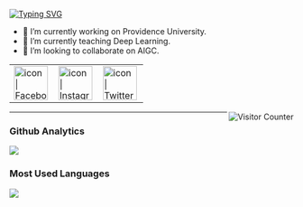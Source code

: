<a href="https://git.io/typing-svg"><img src="https://readme-typing-svg.herokuapp.com?font=Fira+Code&pause=1000&width=435&lines=Hi%2C+I+am+Prof.+Chu+from+Taiwan.%F0%9F%98%8A;Hello%2C+Visitor!" alt="Typing SVG" /></a>

- 🔭 I’m currently working on Providence University.
- 🌱 I’m currently teaching Deep Learning.
- 👯 I’m looking to collaborate on AIGC.

<table>
  <tbody>
    <tr>
      <td><a href="https://www.facebook.com/htchu.taiwan"><img align="left" src="https://user-images.githubusercontent.com/8935531/161361100-1fe2b952-4a79-48ec-8646-58f1f4f9738c.gif" alt="icon | Facebook" width="60"/></a></td>
      <td><a href="https://www.instagram.com/htchu.taiwan/"><img align="left" src="https://user-images.githubusercontent.com/8935531/161361084-a010cae7-5b98-4d09-a189-03862dc6e86e.gif" alt="icon | Instagram" width="60"/></a></td>
      <td><a href="https://twitter.com/htchu.taiwan"><img align="left" src="https://user-images.githubusercontent.com/8935531/161361040-8733e89d-61cd-40c5-b5f1-b02c75896e99.gif" alt="icon | Twitter" width="60"/></a></td>
    </tr>
  </tbody>
</table>
<img align="right" alt="Visitor Counter" src="https://komarev.com/ghpvc/?username=htchu&style=flat-square&&label=Profile+Views&color=50A1FF">

---

### Github Analytics
<a href="https://github.com/htchu">
  <img src="https://github-readme-stats.vercel.app/api?username=htchu&count_private=true&show_icons=true&include_all_commits=true" />
</a>

### Most Used Languages
<a href="https://github.com/htchu">
  <img src="https://github-readme-stats.vercel.app/api/top-langs/?username=htchu&layout=compact&hide=HTML,CSS,Stylus,CoffeeScript,EJS&langs_count=10" />
</a>
